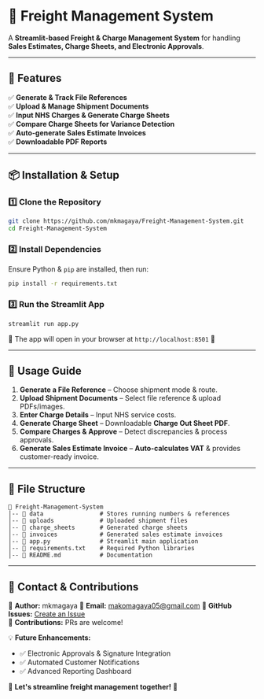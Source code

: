 # 🚚 Freight Management System  

A **Streamlit-based Freight & Charge Management System** for handling **Sales Estimates, Charge Sheets, and Electronic Approvals**.

---

## 🌟 Features
✅ **Generate & Track File References**  
✅ **Upload & Manage Shipment Documents**  
✅ **Input NHS Charges & Generate Charge Sheets**  
✅ **Compare Charge Sheets for Variance Detection**  
✅ **Auto-generate Sales Estimate Invoices**  
✅ **Downloadable PDF Reports**  

---

## 📦 Installation & Setup  
### 1️⃣ **Clone the Repository**  
```sh
git clone https://github.com/mkmagaya/Freight-Management-System.git
cd Freight-Management-System
```

### 2️⃣ **Install Dependencies**  
Ensure Python & `pip` are installed, then run:  
```sh
pip install -r requirements.txt
```

### 3️⃣ **Run the Streamlit App**
```sh
streamlit run app.py
```
🔹 The app will open in your browser at `http://localhost:8501` 🎯  

---

## 📜 Usage Guide  
1. **Generate a File Reference** – Choose shipment mode & route.  
2. **Upload Shipment Documents** – Select file reference & upload PDFs/images.  
3. **Enter Charge Details** – Input NHS service costs.  
4. **Generate Charge Sheet** – Downloadable **Charge Out Sheet PDF**.  
5. **Compare Charges & Approve** – Detect discrepancies & process approvals.  
6. **Generate Sales Estimate Invoice** – **Auto-calculates VAT** & provides customer-ready invoice.  

---

## 📌 File Structure  
```
📂 Freight-Management-System
│-- 📂 data                # Stores running numbers & references
│-- 📂 uploads             # Uploaded shipment files
│-- 📂 charge_sheets       # Generated charge sheets
│-- 📂 invoices            # Generated sales estimate invoices
│-- 📜 app.py              # Streamlit main application
│-- 📜 requirements.txt    # Required Python libraries
│-- 📜 README.md           # Documentation
```

---

## 📧 Contact & Contributions  
🔹 **Author:** mkmagaya 
🔹 **Email:** makomagaya05@gmail.com
🔹 **GitHub Issues:** [Create an Issue](https://github.com/mkmagaya/Freight-Management-System/issues)  
🔹 **Contributions:** PRs are welcome!  

💡 **Future Enhancements:**  
- ✅ Electronic Approvals & Signature Integration  
- ✅ Automated Customer Notifications  
- ✅ Advanced Reporting Dashboard  

🚀 **Let's streamline freight management together!** 🚀  
```
